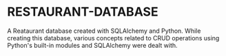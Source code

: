 # RESTAURANT-DATABASE
A Reataurant database created with SQLAlchemy and Python. While creating this database, various concepts related to CRUD operations using Python's built-in modules and SQLAlchemy were dealt with.
